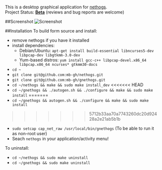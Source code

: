 This is a desktop graphical application for [nethogs](https://github.com/raboof/nethogs).    
Project Status: [__Beta__](https://en.wikipedia.org/wiki/Software_release_life_cycle#Beta) (reviews and bug reports are welcome)

##Screenshot
![Screenshot](https://cloud.githubusercontent.com/assets/6733770/16925237/a1363dd0-4cf9-11e6-81aa-83a52e72c549.png)

##Installation
To build form source and install:
* remove nethogs if you have it installed
* install dependencies:
  * Debian/Ubuntu: `apt-get install build-essential libncurses5-dev libpcap-dev libgtkmm-3.0-dev`
  * Yum-based distros: `yum install gcc-c++ libpcap-devel.x86_64 libpcap.x86_64 ncurses* gtkmm30-docs`
* `cd ~`
* `git clone git@github.com:mb-gh/nethogs.git`
* `git clone git@github.com:mb-gh/gnethogs.git`
* `cd ~/nethogs && make && sudo make install_dev`
<<<<<<< HEAD
* `cd ~/gnethogs && ./autogen.sh && ./configure && make && sudo make install`
=======
* `cd ~/gnethogs && autogen.sh && ./configure && make && sudo make install`
>>>>>>> 5712b33aa70a7743260dc20d92428a2e21ab5b1b
* `sudo setcap cap_net_raw /usr/local/bin/gnethogs` (To be able to run it as non-root user)
* Seach `nethogs` in your application/activity menu!

To uninstall:
* `cd ~/nethogs && sudo make uninstall`
* `cd ~/gnethogs && sudo make uninstall`


